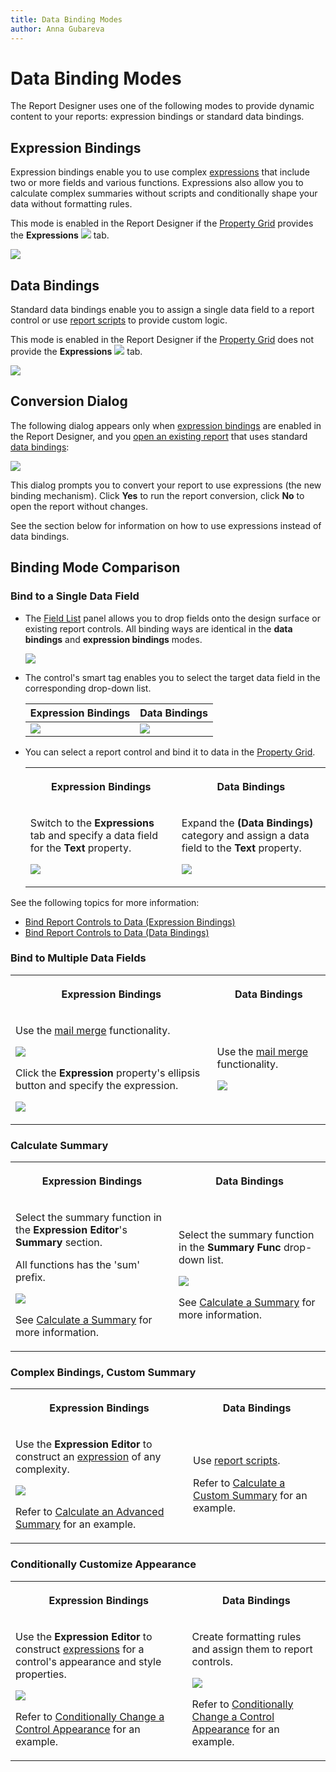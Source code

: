 ```yaml
---
title: Data Binding Modes
author: Anna Gubareva
---
```

# Data Binding Modes

The Report Designer uses one of the following modes to provide dynamic content to your reports: expression bindings or standard data bindings.

## <a name="expressions"></a>Expression Bindings

Expression bindings enable you to use complex [expressions](../use-expressions.md) that include two or more fields and various functions. Expressions also allow you to calculate complex summaries without scripts and conditionally shape your data without formatting rules.

This mode is enabled in the Report Designer if the [Property Grid](../report-designer-tools/ui-panels/property-grid.md) provides the **Expressions** ![](../../../../images/eurd-win-property-grid-expressions-icon.png) tab.

![](../../../../images/eurd-win-property-grid-expression-bindings-mode.png)


## <a name="databindings"></a> Data Bindings

Standard data bindings enable you to assign a single data field to a report control or use [report scripts](../use-report-scripts.md) to provide custom logic.

This mode is enabled in the Report Designer if the [Property Grid](../report-designer-tools/ui-panels/property-grid.md) does not provide the **Expressions** ![](../../../../images/eurd-win-property-grid-expressions-icon.png) tab.

![](../../../../images/eurd-win-property-grid-data-bindings-mode.png)

## <a name="dialog"></a>Conversion Dialog

The following dialog appears only when [expression bindings](#expressions) are enabled in the Report Designer, and you [open an existing report](../open-reports.md) that uses standard [data bindings](#databindings):

![](../../../../images/eurd-win-bindings-to-expressions-conversion-dialog.png)

This dialog prompts you to convert your report to use expressions (the new binding mechanism). Click **Yes** to run the report conversion, click **No** to open the report without changes.

See the section below for information on how to use expressions instead of data bindings.


## <a name="comparison"></a>Binding Mode Comparison

### **Bind to a Single Data Field**

* The [Field List](../report-designer-tools/ui-panels/field-list.md) panel allows you to drop fields onto the design surface or existing report controls. All binding ways are identical in the **data bindings** and **expression bindings** modes. 

    ![](../../../../images/eurd-win-binding-using-field-list.png)

* The control's smart tag enables you to select the target data field in the corresponding drop-down list.

    | Expression Bindings | Data Bindings |
    |---|---|
    | ![](../../../../images/eurd-win-smart-tag-expression-binding.png) | ![](../../../../images/eurd-win-smart-tag-data-binding.png) |

* You can select a report control and bind it to data in the [Property Grid](../report-designer-tools/ui-panels/property-grid.md).

    <table><tr><th><p>Expression Bindings</p>
    </th><th><p>Data Bindings</p>
    </th></tr><tr><td><p>Switch to the <strong>Expressions</strong> tab and specify a data field for the <strong>Text</strong> property.</p>
    <p><img src="../../../../images/eurd-win-property-grid-expression-binding.png"></p>
    </td><td><p>Expand the <strong>(Data Bindings)</strong> category and assign a data field to the <strong>Text</strong> property.</p>
    <p><img src="../../../../images/eurd-win-property-grid-text-data-binding.png"></p>
    </td>
    </tr></table>



See the following topics for more information:

* [Bind Report Controls to Data (Expression Bindings)](bind-controls-to-data-expression-bindings)
* [Bind Report Controls to Data (Data Bindings)](bind-controls-to-data-data-bindings)


### **Bind to Multiple Data Fields**

<table><tr><th><p>Expression Bindings</p>
</th><th><p>Data Bindings</p>
</th></tr><tr><td><p>Use the <a class="xref" href="use-embedded-fields-mail-merge.md">mail merge</a> functionality.</p>
<p><img src="../../../../images/eurd-win-binding-modes-mail-merge.png"></p>
<p>Click the <strong>Expression</strong> property's ellipsis button and specify the expression.</p>
<p><img src="../../../../images/eurd-win-expression-binding-multiple-fields.png"></p>
</td><td><p>Use the <a class="xref" href="use-embedded-fields-mail-merge.md">mail merge</a> functionality.</p>
<p><img src="../../../../images/eurd-win-binding-modes-mail-merge.png"></p>
</td>
</tr></table>

### **Calculate Summary**

<table><tr><th><p>Expression Bindings</p>
</th><th><p>Data Bindings</p>
</th></tr><tr><td><p> Select the summary function in the <strong>Expression Editor</strong>'s <strong>Summary</strong> section. </p>
<p>All functions has the 'sum' prefix.</p>
<p><img src="../../../../images/eurd-win-expression-binding-summary-function.png"></p>
<p>See <a class="xref" href="..\shape-report-data\shape-data-expression-bindings\calculate-a-summary.md">Calculate a Summary</a> for more information.</p>
</td><td><p>Select the summary function in the <strong>Summary Func</strong> drop-down list.</p>
<p><img src="../../../../images/eurd-win-data-binding-summary-function.png"></p>
<p>See <a class="xref" href="..\shape-report-data\shape-data-data-bindings\calculate-a-summary.md">Calculate a Summary</a> for more information.</p>
</td>
</tr></table>

### **Complex Bindings, Custom Summary**

<table><tr><th><p>Expression Bindings</p>
</th><th><p>Data Bindings</p>
</th></tr><tr><td><p>Use the <strong>Expression Editor</strong> to construct an <a class="xref" href="..\use-expressions.md">expression</a> of any complexity.</p>
<p><img src="../../../../images/eurd-win-label-advanced-summary-expression.png"></p>
<p>Refer to <a class="xref" href="..\shape-report-data\shape-data-expression-bindings\calculate-an-advanced-summary.md">Calculate an Advanced Summary</a> for an example.</p>
</td><td><p>Use <a class="xref" href="..\use-report-scripts.md">report scripts</a>.</p>
<p>Refer to <a class="xref" href="..\shape-report-data\shape-data-data-bindings\calculate-a-custom-summary.md">Calculate a Custom Summary</a> for an example.</p>
</td>
</tr></table>

### **Conditionally Customize Appearance**

<table><tr><th><p>Expression Bindings</p>
</th><th><p>Data Bindings</p>
</th></tr><tr><td><p>Use the <strong>Expression Editor</strong> to construct <a class="xref" href="..\use-expressions.md">expressions</a> for a control's appearance and style properties.</p>
<p><img src="../../../../images/eurd-win-shaping-style-name-expression.png"></p>
<p>Refer to <a class="xref" href="..\shape-report-data\shape-data-expression-bindings\conditionally-change-a-control-appearance.md">Conditionally Change a Control Appearance</a> for an example.</p>
</td><td><p>Create formatting rules and assign them to report controls.</p>
<p><img src="../../../../images/eurd-win-shaping-formattin-rule-appearance-settings.png"></p>
<p>Refer to <a class="xref" href="..\shape-report-data\shape-data-data-bindings\conditionally-change-a-control-appearance.md">Conditionally Change a Control Appearance</a> for an example.</p>
</td>
</tr></table>
